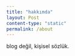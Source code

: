 ```yaml
---
title: "hakkımda"
layout: Post
content-type: "static"
permalink: /about
---
```


blog değil, kişisel sözlük.
